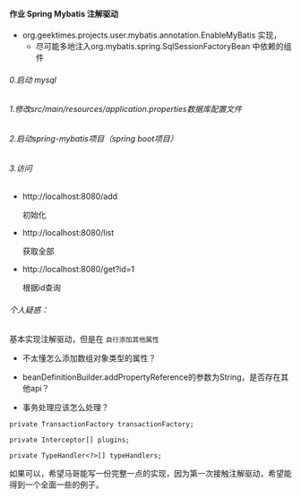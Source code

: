 #### 作业 Spring Mybatis 注解驱动

- org.geektimes.projects.user.mybatis.annotation.EnableMyBatis 实现，
  * 尽可能多地注入org.mybatis.spring.SqlSessionFactoryBean 中依赖的组件

###### 0.启动 mysql 

###### 1.修改src/main/resources/application.properties数据库配置文件

###### 2.启动spring-mybatis项目（spring boot项目）

###### 3.访问

- http://localhost:8080/add

   初始化

- http://localhost:8080/list

   获取全部
   
- http://localhost:8080/get?id=1

   根据id查询

###### 个人疑惑：

基本实现注解驱动，但是在 ```自行添加其他属性``` 

- 不太懂怎么添加数组对象类型的属性？

- beanDefinitionBuilder.addPropertyReference的参数为String，是否存在其他api？
- 事务处理应该怎么处理？

```
private TransactionFactory transactionFactory;

private Interceptor[] plugins;

private TypeHandler<?>[] typeHandlers;

```

如果可以，希望马哥能写一份完整一点的实现，因为第一次接触注解驱动，希望能得到一个全面一些的例子。